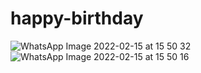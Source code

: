 # happy-birthday
![WhatsApp Image 2022-02-15 at 15 50 32](https://user-images.githubusercontent.com/97593006/154091934-c5c192fd-a734-4ddd-8e32-e0493237a4e7.jpeg)
![WhatsApp Image 2022-02-15 at 15 50 16](https://user-images.githubusercontent.com/97593006/154092310-d67057be-a5c9-4a9d-a022-7621bb367df6.jpeg)
